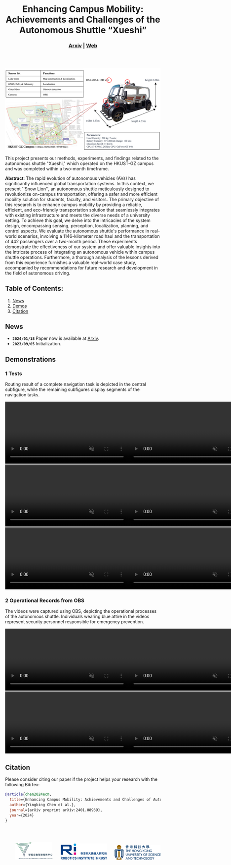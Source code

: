 <div align="center">   

# Enhancing Campus Mobility: Achievements and Challenges of the Autonomous Shuttle “Xueshi”

<!-- Yingbing Chen, and Ming Liu -->

</div>

<h3 align="center">
  <a href="https://arxiv.org/pdf/2401.08939.pdf">Arxiv</a> | 
  <a href="https://github.com/ChenYingbing/xueshi_campus_av">Web
  <!-- <a href="https://chenyingbing.github.io/xueshi_campus_av/">Web -->
  </a>
</h3>

<br><br>

![teaser](sources/front.png)

This project presents our methods, experiments, and findings related to the autonomous shuttle "Xueshi," which operated on the HKUST-GZ campus and was completed within a two-month timeframe.	

**Abstract**: The rapid evolution of autonomous vehicles (AVs) has significantly influenced global transportation systems. In this context, we present ``Snow Lion'', an autonomous shuttle meticulously designed to revolutionize on-campus transportation, offering a safer and more efficient mobility solution for students, faculty, and visitors. The primary objective of this research is to enhance campus mobility by providing a reliable, efficient, and eco-friendly transportation solution that seamlessly integrates with existing infrastructure and meets the diverse needs of a university setting. To achieve this goal, we delve into the intricacies of the system design, encompassing sensing, perception, localization, planning, and control aspects. We evaluate the autonomous shuttle's performance in real-world scenarios, involving a 1146-kilometer road haul and the transportation of 442 passengers over a two-month period. These experiments demonstrate the effectiveness of our system and offer valuable insights into the intricate process of integrating an autonomous vehicle within campus shuttle operations. Furthermore, a thorough analysis of the lessons derived from this experience furnishes a valuable real-world case study, accompanied by recommendations for future research and development in the field of autonomous driving.



## Table of Contents:

1. [News](#news)
2. [Demos](#demos)
3. [Citation](#citation)



## News <a name="news"></a>

<!-- - **`2022/12/21`** UniAD [paper](https://arxiv.org/abs/2212.10156) is available on arXiv. -->
- **`2024/01/18`** Paper now is available at <a href="https://arxiv.org/pdf/2401.08939.pdf">Arxiv</a>.
- **`2023/09/05`** Initialization.



## Demonstrations <a name="demos"></a>

### 1 Tests
Routing result of a complete navigation task is depicted in the central subfigure, while the remaining subfigures display segments of the navigation tasks.

<div style="display: flex;">
  <div style="flex: 1;">

  <video width="400" height="200" controls="true" autoplay="true" loop="loop" muted="muted">
    <source src="./sources/demo_run0.mp4" type="video/mp4">
  </video>
  </div>

  <div style="flex: 1;">
  <video width="400" height="200" controls="true" autoplay="true" loop="loop" muted="muted">
    <source src="./sources/demo_run1.mp4" type="video/mp4">
  </video>
  </div>

  <div style="flex: 1;">
  <video width="400" height="200" controls="true" autoplay="true" loop="loop" muted="muted">
    <source src="./sources/demo_run2.mp4" type="video/mp4">
  </video>
  </div>

</div>
<div style="display: flex;">
  <div style="flex: 1;">

  <video width="400" height="200" controls="true" autoplay="true" loop="loop" muted="muted">
    <source src="./sources/demo_ca1.mp4" type="video/mp4">
  </video>
  </div>

  <div style="flex: 1;">
  <video width="400" height="200" controls="true" autoplay="true" loop="loop" muted="muted">
    <source src="./sources/demo_routing.mp4" type="video/mp4">
  </video>
  </div>

  <div style="flex: 1;">
  <video width="400" height="200" controls="true" autoplay="true" loop="loop" muted="muted">
    <source src="./sources/demo_ca2.mp4" type="video/mp4">
  </video>
  </div>

</div>
<div style="display: flex;">
  <div style="flex: 1;">

  <video width="400" height="200" controls="true" autoplay="true" loop="loop" muted="muted">
    <source src="./sources/demo_run3.mp4" type="video/mp4">
  </video>
  </div>

  <div style="flex: 1;">
  <video width="400" height="200" controls="true" autoplay="true" loop="loop" muted="muted">
    <source src="./sources/demo_run4.mp4" type="video/mp4">
  </video>
  </div>

  <div style="flex: 1;">
  <video width="400" height="200" controls="true" autoplay="true" loop="loop" muted="muted">
    <source src="./sources/demo_run5.mp4" type="video/mp4">
  </video>
  </div>

</div>



### 2 Operational Records from OBS

The videos were captured using OBS, depicting the operational processes of the autonomous shuttle. Individuals wearing blue attire in the videos represent security personnel responsible for emergency prevention.	

<div style="display: flex;">
  <div style="flex: 1;">

  <video width="400" height="200" controls="true" autoplay="true" loop="loop" muted="muted">
    <source src="./sources/opera1.mp4" type="video/mp4">
  </video>
  </div>

  <div style="flex: 1;">
  <video width="400" height="200" controls="true" autoplay="true" loop="loop" muted="muted">
    <source src="./sources/opera2.mp4" type="video/mp4">
  </video>
  </div>

</div>
<div style="display: flex;">
  <div style="flex: 1;">
  <video width="400" height="200" controls="true" autoplay="true" loop="loop" muted="muted">
    <source src="./sources/opera3.mp4" type="video/mp4">
  </video>
  </div>

  <div style="flex: 1;">
  <video width="400" height="200" controls="true" autoplay="true" loop="loop" muted="muted">
    <source src="./sources/opera4.mp4" type="video/mp4">
  </video>
  </div>

  <div style="flex: 1;">
  <video width="400" height="200" controls="true" autoplay="true" loop="loop" muted="muted">
    <source src="./sources/opera5.mp4" type="video/mp4">
  </video>
  </div>
</div>



## Citation <a name="citation"></a>

Please consider citing our paper if the project helps your research with the following BibTex: 

```bibtex
@article{chen2024ecm,
  title={Enhancing Campus Mobility: Achievements and Challenges of Autonomous Shuttle "Snow Lion''},
  author={Yingbing Chen et al.},
  journal={arXiv preprint arXiv:2401.08939},
  year={2024}
}
```

<br/><br/>
<p align="right">
  <img src="sources/IADC-Logo.png" width="120" /> &nbsp;&nbsp;&nbsp;&nbsp;&nbsp; <img src="sources/RI_LOGO.jpg" width="150" /> &nbsp;&nbsp;&nbsp;&nbsp; <img src="sources/UST_L4.png" width="150" /> 
</p>

